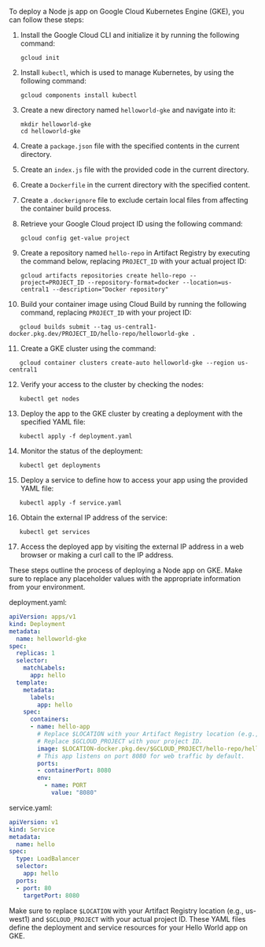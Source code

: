 
To deploy a Node js app on Google Cloud Kubernetes Engine (GKE), you can follow these steps:

1. Install the Google Cloud CLI and initialize it by running the following command:

   ```
   gcloud init
   ```
2. Install `kubectl`, which is used to manage Kubernetes, by using the following command:

   ```
   gcloud components install kubectl
   ```
3. Create a new directory named `helloworld-gke` and navigate into it:

   ```
   mkdir helloworld-gke
   cd helloworld-gke
   ```
4. Create a `package.json` file with the specified contents in the current directory.
5. Create an `index.js` file with the provided code in the current directory.
6. Create a `Dockerfile` in the current directory with the specified content.
7. Create a `.dockerignore` file to exclude certain local files from affecting the container build process.
8. Retrieve your Google Cloud project ID using the following command:

   ```
   gcloud config get-value project
   ```
9. Create a repository named `hello-repo` in Artifact Registry by executing the command below, replacing `PROJECT_ID` with your actual project ID:

   ```
   gcloud artifacts repositories create hello-repo --project=PROJECT_ID --repository-format=docker --location=us-central1 --description="Docker repository"
   ```
10. Build your container image using Cloud Build by running the following command, replacing `PROJECT_ID` with your project ID:

```
   gcloud builds submit --tag us-central1-docker.pkg.dev/PROJECT_ID/hello-repo/helloworld-gke .
```

11. Create a GKE cluster using the command:

```
   gcloud container clusters create-auto helloworld-gke --region us-central1
```

12. Verify your access to the cluster by checking the nodes:

```
   kubectl get nodes
```

13. Deploy the app to the GKE cluster by creating a deployment with the specified YAML file:

```
   kubectl apply -f deployment.yaml
```

14. Monitor the status of the deployment:

```
   kubectl get deployments
```

15. Deploy a service to define how to access your app using the provided YAML file:

```
   kubectl apply -f service.yaml
```

16. Obtain the external IP address of the service:

```
   kubectl get services
```

17. Access the deployed app by visiting the external IP address in a web browser or making a curl call to the IP address.

These steps outline the process of deploying a Node app on GKE. Make sure to replace any placeholder values with the appropriate information from your environment.

deployment.yaml:

```yaml
apiVersion: apps/v1
kind: Deployment
metadata:
  name: helloworld-gke
spec:
  replicas: 1
  selector:
    matchLabels:
      app: hello
  template:
    metadata:
      labels:
        app: hello
    spec:
      containers:
      - name: hello-app
        # Replace $LOCATION with your Artifact Registry location (e.g., us-west1).
        # Replace $GCLOUD_PROJECT with your project ID.
        image: $LOCATION-docker.pkg.dev/$GCLOUD_PROJECT/hello-repo/helloworld-gke:latest
        # This app listens on port 8080 for web traffic by default.
        ports:
        - containerPort: 8080
        env:
          - name: PORT
            value: "8080"
```

service.yaml:

```yaml
apiVersion: v1
kind: Service
metadata:
  name: hello
spec:
  type: LoadBalancer
  selector:
    app: hello
  ports:
  - port: 80
    targetPort: 8080
```

Make sure to replace `$LOCATION` with your Artifact Registry location (e.g., us-west1) and `$GCLOUD_PROJECT` with your actual project ID. These YAML files define the deployment and service resources for your Hello World app on GKE.
